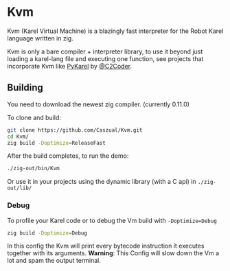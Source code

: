 # Kvm
Kvm (Karel Virtual Machine) is a blazingly fast interpreter for the Robot Karel language written in zig.

Kvm is only a bare compiler + interpreter library, to use it beyond just loading a karel-lang file and executing one function, see projects that incorporate Kvm like [PyKarel](https://github.com/C2Coder/PyKarel99) by [@C2Coder](https://github.com/C2Coder/).

## Building
You need to download the newest zig compiler. (currently 0.11.0)

To clone and build:
```sh
git clone https://github.com/Caszual/Kvm.git
cd Kvm/
zig build -Doptimize=ReleaseFast
```

After the build completes, to run the demo:
```sh
./zig-out/bin/Kvm
```

Or use it in your projects using the dynamic library (with a C api) in `./zig-out/lib/`

### Debug
To profile your Karel code or to debug the Vm build with `-Doptimize=Debug`
```sh
zig build -Doptimize=Debug
```

In this config the Kvm will print every bytecode instruction it executes together with its arguments.
**Warning**: This Config will slow down the Vm a lot and spam the output terminal.
